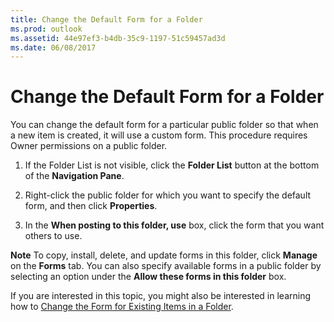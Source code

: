 ```yaml
---
title: Change the Default Form for a Folder
ms.prod: outlook
ms.assetid: 44e97ef3-b4db-35c9-1197-51c59457ad3d
ms.date: 06/08/2017
---
```



# Change the Default Form for a Folder

You can change the default form for a particular public folder so that when a new item is created, it will use a custom form. This procedure requires Owner permissions on a public folder.


1.  If the Folder List is not visible, click the **Folder List** button at the bottom of the **Navigation Pane**. 
    
2. Right-click the public folder for which you want to specify the default form, and then click  **Properties**. 
    
3. In the  **When posting to this folder, use** box, click the form that you want others to use.
    

 **Note**   To copy, install, delete, and update forms in this folder, click **Manage** on the **Forms** tab. You can also specify available forms in a public folder by selecting an option under the **Allow these forms in this folder** box.

If you are interested in this topic, you might also be interested in learning how to  [Change the Form for Existing Items in a Folder](changing-the-form-used-by-existing-items-in-a-folder.md).

